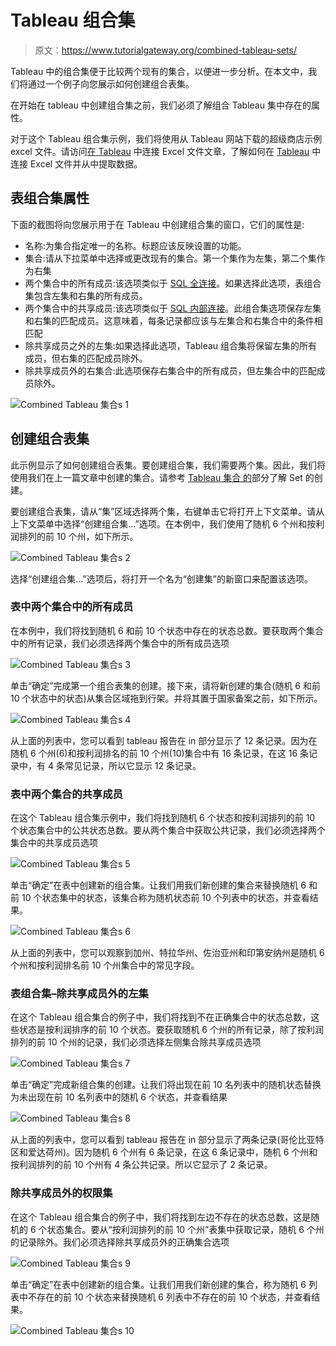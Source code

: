 # Tableau 组合集

> 原文：<https://www.tutorialgateway.org/combined-tableau-sets/>

Tableau 中的组合集便于比较两个现有的集合，以便进一步分析。在本文中，我们将通过一个例子向您展示如何创建组合表集。

在开始在 tableau 中创建组合集之前，我们必须了解组合 Tableau 集中存在的属性。

对于这个 Tableau 组合集示例，我们将使用从 Tableau 网站下载的超级商店示例 excel 文件。请访问[在 Tableau](https://www.tutorialgateway.org/connecting-to-excel-files-in-tableau/) 中连接 Excel 文件文章，了解如何在 [Tableau](https://www.tutorialgateway.org/tableau/) 中连接 Excel 文件并从中提取数据。

## 表组合集属性

下面的截图将向您展示用于在 Tableau 中创建组合集的窗口，它们的属性是:

*   名称:为集合指定唯一的名称。标题应该反映设置的功能。
*   集合:请从下拉菜单中选择或更改现有的集合。第一个集作为左集，第二个集作为右集
*   两个集合中的所有成员:该选项类似于 [SQL 全连接](https://www.tutorialgateway.org/sql-full-join/)。如果选择此选项，表组合集包含左集和右集的所有成员。
*   两个集合中的共享成员:该选项类似于 [SQL 内部连接](https://www.tutorialgateway.org/sql-inner-join/)。此组合集选项保存左集和右集的匹配成员。这意味着，每条记录都应该与左集合和右集合中的条件相匹配
*   除共享成员之外的左集:如果选择此选项，Tableau 组合集将保留左集的所有成员，但右集的匹配成员除外。
*   除共享成员外的右集合:此选项保存右集合中的所有成员，但左集合中的匹配成员除外。

![Combined Tableau 集合s 1](img/3682074429e0944ebb4370ab198d0a0c.png)

## 创建组合表集

此示例显示了如何创建组合表集。要创建组合集，我们需要两个集。因此，我们将使用我们在上一篇文章中创建的集合。请参考 [Tableau 集合 的](https://www.tutorialgateway.org/tableau-set/)部分了解 Set 的创建。

要创建组合表集，请从“集”区域选择两个集，右键单击它将打开上下文菜单。请从上下文菜单中选择“创建组合集...”选项。在本例中，我们使用了随机 6 个州和按利润排列的前 10 个州，如下所示。

![Combined Tableau 集合s 2](img/9d75f74a77dc6cb94aa888258dd69492.png)

选择“创建组合集...”选项后，将打开一个名为“创建集”的新窗口来配置该选项。

### 表中两个集合中的所有成员

在本例中，我们将找到随机 6 和前 10 个状态中存在的状态总数。要获取两个集合中的所有记录，我们必须选择两个集合中的所有成员选项

![Combined Tableau 集合s 3](img/14e982c4f19e982ccbb59d488e6277a6.png)

单击“确定”完成第一个组合表集的创建。接下来，请将新创建的集合(随机 6 和前 10 个状态中的状态)从集合区域拖到行架。并将其置于国家备案之前，如下所示。

![Combined Tableau 集合s 4](img/d23c3341c55d191bfef74a5b18e68b37.png)

从上面的列表中，您可以看到 tableau 报告在 in 部分显示了 12 条记录。因为在随机 6 个州(6)和按利润排名的前 10 个州(10)集合中有 16 条记录，在这 16 条记录中，有 4 条常见记录，所以它显示 12 条记录。

### 表中两个集合的共享成员

在这个 Tableau 组合集示例中，我们将找到随机 6 个状态和按利润排列的前 10 个状态集合中的公共状态总数。要从两个集合中获取公共记录，我们必须选择两个集合中的共享成员选项

![Combined Tableau 集合s 5](img/ac4edce7bae87013bb65d9112bb7f92a.png)

单击“确定”在表中创建新的组合集。让我们用我们新创建的集合来替换随机 6 和前 10 个状态集中的状态，该集合称为随机状态前 10 个列表中的状态，并查看结果。

![Combined Tableau 集合s 6](img/cab9c04a5a1d0055180f879182ef0bf2.png)

从上面的列表中，您可以观察到加州、特拉华州、佐治亚州和印第安纳州是随机 6 个州和按利润排名前 10 个州集合中的常见字段。

### 表组合集–除共享成员外的左集

在这个 Tableau 组合集合的例子中，我们将找到不在正确集合中的状态总数，这些状态是按利润排序的前 10 个状态。要获取随机 6 个州的所有记录，除了按利润排列的前 10 个州的记录，我们必须选择左侧集合除共享成员选项

![Combined Tableau 集合s 7](img/e16373009243e43f66c2602df01d4d75.png)

单击“确定”完成新组合集的创建。让我们将出现在前 10 名列表中的随机状态替换为未出现在前 10 名列表中的随机 6 个状态，并查看结果

![Combined Tableau 集合s 8](img/cdca095dbbb29ec9546cc34df311010d.png)

从上面的列表中，您可以看到 tableau 报告在 in 部分显示了两条记录(哥伦比亚特区和爱达荷州)。因为随机 6 个州有 6 条记录，在这 6 条记录中，随机 6 个州和按利润排列的前 10 个州有 4 条公共记录。所以它显示了 2 条记录。

### 除共享成员外的权限集

在这个 Tableau 组合集合的例子中，我们将找到左边不存在的状态总数，这是随机的 6 个状态集合。要从“按利润排列的前 10 个州”表集中获取记录，随机 6 个州的记录除外。我们必须选择除共享成员外的正确集合选项

![Combined Tableau 集合s 9](img/2374951b59e8d710ec3cd5342a9a0063.png)

单击“确定”在表中创建新的组合集。让我们用我们新创建的集合，称为随机 6 列表中不存在的前 10 个状态来替换随机 6 列表中不存在的前 10 个状态，并查看结果。

![Combined Tableau 集合s 10](img/24514ade89b4182b9471f87bb67d3625.png)